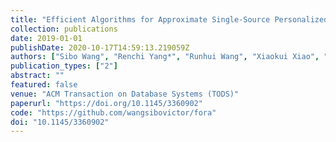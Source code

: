 ```yaml
---
title: "Efficient Algorithms for Approximate Single-Source Personalized PageRank Queries"
collection: publications
date: 2019-01-01
publishDate: 2020-10-17T14:59:13.219059Z
authors: ["Sibo Wang", "Renchi Yang*", "Runhui Wang", "Xiaokui Xiao", "Zhewei Wei", "Wenqing Lin", "Yin Yang", "Nan Tang"]
publication_types: ["2"]
abstract: ""
featured: false
venue: "ACM Transaction on Database Systems (TODS)"
paperurl: "https://doi.org/10.1145/3360902"
code: "https://github.com/wangsibovictor/fora"
doi: "10.1145/3360902"
---
```

